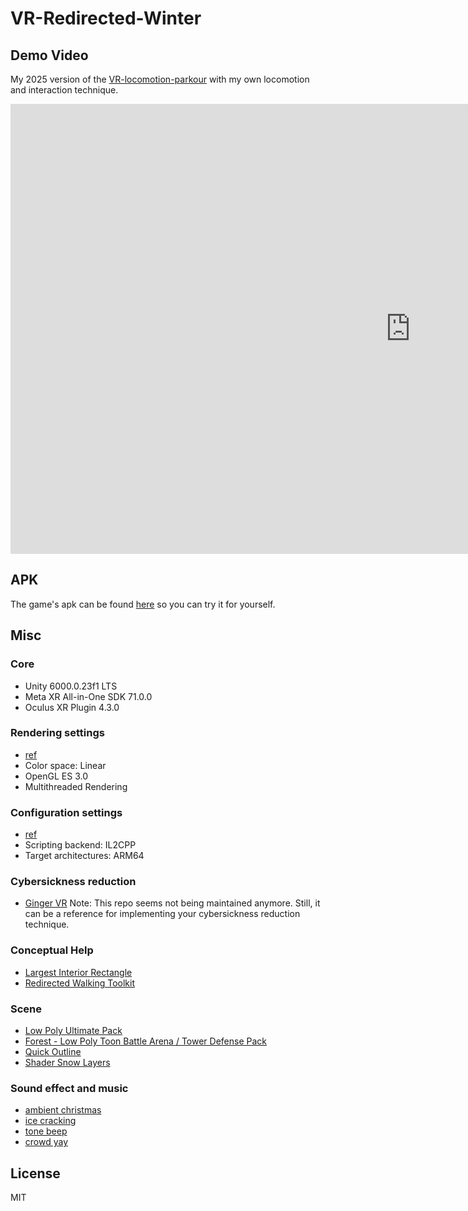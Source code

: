 # VR-Redirected-Winter

## Demo Video

My 2025 version of the [VR-locomotion-parkour](https://github.com/wenjietseng/VR-locomotion-parkour) with my own locomotion and interaction technique.
<iframe width="1280" height="720"
src="https://www.youtube.com/embed/BSC1vMCfADU"
frameborder="0"
allow="accelerometer; autoplay; encrypted-media; gyroscope; picture-in-picture"
allowfullscreen></iframe>

## APK
The game's apk can be found <a href="https://github.com/HenryORange/VR-locomotion-parkour/releases/tag/v1.0.0">here</a> so you can try it for yourself.

## Misc

### Core

- Unity 6000.0.23f1 LTS
- Meta XR All-in-One SDK 71.0.0
- Oculus XR Plugin 4.3.0

### Rendering settings

- [ref](https://developer.oculus.com/documentation/unity/unity-conf-settings/#rendering-settings)
- Color space: Linear
- OpenGL ES 3.0
- Multithreaded Rendering

### Configuration settings

- [ref](https://developer.oculus.com/documentation/unity/unity-conf-settings/#configuration-settings)
- Scripting backend: IL2CPP
- Target architectures: ARM64

### Cybersickness reduction

- [Ginger VR](https://github.com/angsamuel/GingerVR) Note: This repo seems not being maintained anymore. Still, it can be a reference for implementing your cybersickness reduction technique.

### Conceptual Help

- [Largest Interior Rectangle](https://github.com/Evryway/lir)
- [Redirected Walking Toolkit](https://github.com/USC-ICT-MxR/RDWT)

### Scene

- [Low Poly Ultimate Pack](https://assetstore.unity.com/packages/3d/props/low-poly-ultimate-pack-54733)
- [Forest - Low Poly Toon Battle Arena / Tower Defense Pack](https://assetstore.unity.com/packages/3d/environments/forest-low-poly-toon-battle-arena-tower-defense-pack-100080)
- [Quick Outline](https://assetstore.unity.com/packages/tools/particles-effects/quick-outline-115488)
- [Shader Snow Layers](https://github.com/daniel-ilett/shaders-snow-layers)

### Sound effect and music

- [ambient christmas](https://freesound.org/people/AudioCoffee/sounds/770696/)
- [ice cracking](https://freesound.org/people/wwstudioswastaken/sounds/624163/)
- [tone beep](https://freesound.org/people/pan14/sounds/263133/)
- [crowd yay](https://freesound.org/people/mlteenie/sounds/169233/)

## License

MIT
